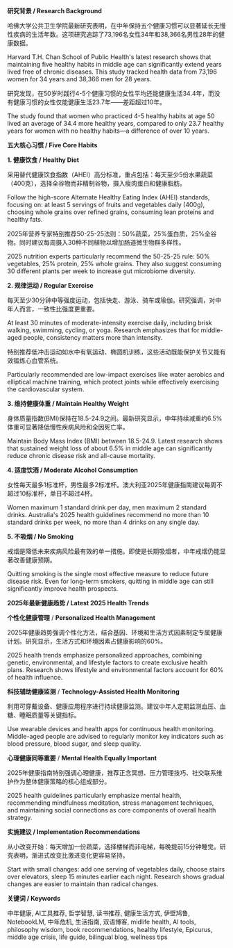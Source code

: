 **研究背景 / Research Background**

哈佛大学公共卫生学院最新研究表明，在中年保持五个健康习惯可以显著延长无慢性疾病的生活年数。这项研究追踪了73,196名女性34年和38,366名男性28年的健康数据。

Harvard T.H. Chan School of Public Health's latest research shows that maintaining five healthy habits in middle age can significantly extend years lived free of chronic diseases. This study tracked health data from 73,196 women for 34 years and 38,366 men for 28 years.

研究发现，在50岁时践行4-5个健康习惯的女性平均还能健康生活34.4年，而没有健康习惯的女性仅能健康生活23.7年——差距超过10年。

The study found that women who practiced 4-5 healthy habits at age 50 lived an average of 34.4 more healthy years, compared to only 23.7 healthy years for women with no healthy habits—a difference of over 10 years.

**五大核心习惯 / Five Core Habits**

**1. 健康饮食 / Healthy Diet**

采用替代健康饮食指数（AHEI）高分标准，重点包括：每天至少5份水果蔬菜（400克），选择全谷物而非精制谷物，摄入瘦肉蛋白和健康脂肪。

Follow the high-score Alternate Healthy Eating Index (AHEI) standards, focusing on: at least 5 servings of fruits and vegetables daily (400g), choosing whole grains over refined grains, consuming lean proteins and healthy fats.

2025年营养专家特别推荐50-25-25法则：50%蔬菜，25%蛋白质，25%全谷物。同时建议每周摄入30种不同植物以增加肠道微生物群多样性。

2025 nutrition experts particularly recommend the 50-25-25 rule: 50% vegetables, 25% protein, 25% whole grains. They also suggest consuming 30 different plants per week to increase gut microbiome diversity.

**2. 规律运动 / Regular Exercise**

每天至少30分钟中等强度运动，包括快走、游泳、骑车或瑜伽。研究强调，对中年人而言，一致性比强度更重要。

At least 30 minutes of moderate-intensity exercise daily, including brisk walking, swimming, cycling, or yoga. Research emphasizes that for middle-aged people, consistency matters more than intensity.

特别推荐低冲击运动如水中有氧运动、椭圆机训练，这些活动既能保护关节又能有效锻炼心血管系统。

Particularly recommended are low-impact exercises like water aerobics and elliptical machine training, which protect joints while effectively exercising the cardiovascular system.

**3. 维持健康体重 / Maintain Healthy Weight**

身体质量指数(BMI)保持在18.5-24.9之间。最新研究显示，中年持续减重约6.5%体重可显著降低慢性疾病风险和全因死亡率。

Maintain Body Mass Index (BMI) between 18.5-24.9. Latest research shows that sustained weight loss of about 6.5% in middle age can significantly reduce chronic disease risk and all-cause mortality.

**4. 适度饮酒 / Moderate Alcohol Consumption**

女性每天最多1标准杯，男性最多2标准杯。澳大利亚2025年健康指南建议每周不超过10标准杯，单日不超过4杯。

Women maximum 1 standard drink per day, men maximum 2 standard drinks. Australia's 2025 health guidelines recommend no more than 10 standard drinks per week, no more than 4 drinks on any single day.

**5. 不吸烟 / No Smoking**

戒烟是降低未来疾病风险最有效的单一措施。即使是长期吸烟者，中年戒烟仍能显著改善健康预期。

Quitting smoking is the single most effective measure to reduce future disease risk. Even for long-term smokers, quitting in middle age can still significantly improve health prospects.

**2025年最新健康趋势 / Latest 2025 Health Trends**

**个性化健康管理** / **Personalized Health Management**

2025年健康趋势强调个性化方法，结合基因、环境和生活方式因素制定专属健康计划。研究显示，生活方式和环境因素占健康影响的60%。

2025 health trends emphasize personalized approaches, combining genetic, environmental, and lifestyle factors to create exclusive health plans. Research shows lifestyle and environmental factors account for 60% of health influence.

**科技辅助健康监测** / **Technology-Assisted Health Monitoring**

利用可穿戴设备、健康应用程序进行持续健康监测。建议中年人定期监测血压、血糖、睡眠质量等关键指标。

Use wearable devices and health apps for continuous health monitoring. Middle-aged people are advised to regularly monitor key indicators such as blood pressure, blood sugar, and sleep quality.

**心理健康同等重要** / **Mental Health Equally Important**

2025年健康指南特别强调心理健康，推荐正念冥想、压力管理技巧、社交联系维护作为整体健康策略的核心组成部分。

2025 health guidelines particularly emphasize mental health, recommending mindfulness meditation, stress management techniques, and maintaining social connections as core components of overall health strategy.

**实施建议 / Implementation Recommendations**

从小改变开始：每天增加一份蔬菜，选择楼梯而非电梯，每晚提前15分钟睡觉。研究表明，渐进式改变比激进变化更容易坚持。

Start with small changes: add one serving of vegetables daily, choose stairs over elevators, sleep 15 minutes earlier each night. Research shows gradual changes are easier to maintain than radical changes.

**关键词 / Keywords**

中年健康, AI工具推荐, 哲学智慧, 读书推荐, 健康生活方式, 伊壁鸠鲁, NotebookLM, 中年危机, 生活指南, 双语博客, midlife health, AI tools, philosophy wisdom, book recommendations, healthy lifestyle, Epicurus, middle age crisis, life guide, bilingual blog, wellness tips
